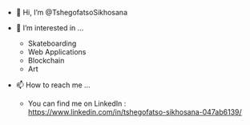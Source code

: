 - 👋 Hi, I’m @TshegofatsoSikhosana
    
- 👀 I’m interested in ...
    - Skateboarding
    - Web Applications
    - Blockchain
    - Art
      
- 📫 How to reach me ...
    - You can find me on LinkedIn : https://www.linkedin.com/in/tshegofatso-sikhosana-047ab6139/

<!---
TshegofatsoSikhosana/TshegofatsoSikhosana is a ✨ special ✨ repository because its `README.md` (this file) appears on your GitHub profile.
You can click the Preview link to take a look at your changes.
--->

